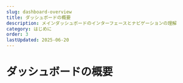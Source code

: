 ```yaml
---
slug: dashboard-overview
title: ダッシュボードの概要
description: メインダッシュボードのインターフェースとナビゲーションの理解
category: はじめに
order: 3
lastUpdated: 2025-06-20
---
```


# ダッシュボードの概要

